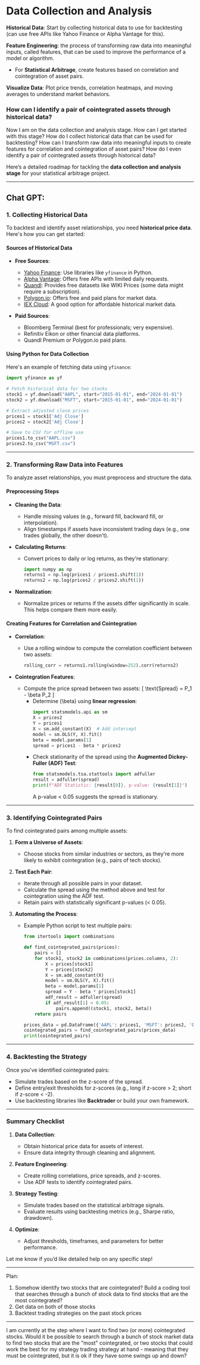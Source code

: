 # **Data Collection and Analysis** #
**Historical Data**: Start by collecting historical data to use for backtesting (can use free APIs like Yahoo Finance or Alpha Vantage for this).

**Feature Engineering**: the process of transforming raw data into meaningful inputs, called features, that can be used to improve the performance of a model or algorithm.
- For **Statistical Arbitrage**, create features based on correlation and cointegration of asset pairs.

**Visualize Data**: Plot price trends, correlation heatmaps, and moving averages to understand market behaviors.



### **How can I identify a pair of cointegrated assets through historical data?** ###

Now I am on the data collection and analysis stage. How can I get started with this stage? How do I collect historical data that can be used for backtesting? How can I transform raw data into meaningful inputs to create features for correlation and cointegration of asset pairs? How do I even identify a pair of cointegrated assets through historical data?


 Here’s a detailed roadmap for tackling the **data collection and analysis stage** for your statistical arbitrage project.

---

## Chat GPT: ##

### **1. Collecting Historical Data**
To backtest and identify asset relationships, you need **historical price data**. Here's how you can get started:

#### **Sources of Historical Data**
- **Free Sources**:
  - [Yahoo Finance](https://finance.yahoo.com): Use libraries like `yfinance` in Python.
  - [Alpha Vantage](https://www.alphavantage.co): Offers free APIs with limited daily requests.
  - [Quandl](https://www.quandl.com): Provides free datasets like WIKI Prices (some data might require a subscription).
  - [Polygon.io](https://polygon.io): Offers free and paid plans for market data.
  - [IEX Cloud](https://iexcloud.io): A good option for affordable historical market data.
  
- **Paid Sources**:
  - Bloomberg Terminal (best for professionals; very expensive).
  - Refinitiv Eikon or other financial data platforms.
  - Quandl Premium or Polygon.io paid plans.

#### **Using Python for Data Collection**
Here's an example of fetching data using `yfinance`:
```python
import yfinance as yf

# Fetch historical data for two stocks
stock1 = yf.download("AAPL", start="2015-01-01", end="2024-01-01")
stock2 = yf.download("MSFT", start="2015-01-01", end="2024-01-01")

# Extract adjusted close prices
prices1 = stock1['Adj Close']
prices2 = stock2['Adj Close']

# Save to CSV for offline use
prices1.to_csv("AAPL.csv")
prices2.to_csv("MSFT.csv")
```

---

### **2. Transforming Raw Data into Features**
To analyze asset relationships, you must preprocess and structure the data.

#### **Preprocessing Steps**
- **Cleaning the Data**:
  - Handle missing values (e.g., forward fill, backward fill, or interpolation).
  - Align timestamps if assets have inconsistent trading days (e.g., one trades globally, the other doesn't).
  
- **Calculating Returns**:
  - Convert prices to daily or log returns, as they're stationary:
    ```python
    import numpy as np
    returns1 = np.log(prices1 / prices1.shift(1))
    returns2 = np.log(prices2 / prices2.shift(1))
    ```

- **Normalization**:
  - Normalize prices or returns if the assets differ significantly in scale. This helps compare them more easily.

#### **Creating Features for Correlation and Cointegration**
- **Correlation**:
  - Use a rolling window to compute the correlation coefficient between two assets:
    ```python
    rolling_corr = returns1.rolling(window=252).corr(returns2)
    ```

- **Cointegration Features**:
  - Compute the price spread between two assets:
    \[
    \text{Spread} = P_1 - \beta P_2
    \]
    - Determine \(\beta\) using **linear regression**:
      ```python
      import statsmodels.api as sm
      X = prices2
      Y = prices1
      X = sm.add_constant(X)  # Add intercept
      model = sm.OLS(Y, X).fit()
      beta = model.params[1]
      spread = prices1 - beta * prices2
      ```
    - Check stationarity of the spread using the **Augmented Dickey-Fuller (ADF) Test**:
      ```python
      from statsmodels.tsa.stattools import adfuller
      result = adfuller(spread)
      print(f"ADF Statistic: {result[0]}, p-value: {result[1]}")
      ```
      A p-value < 0.05 suggests the spread is stationary.

---

### **3. Identifying Cointegrated Pairs**
To find cointegrated pairs among multiple assets:
1. **Form a Universe of Assets**:
   - Choose stocks from similar industries or sectors, as they're more likely to exhibit cointegration (e.g., pairs of tech stocks).

2. **Test Each Pair**:
   - Iterate through all possible pairs in your dataset.
   - Calculate the spread using the method above and test for cointegration using the ADF test.
   - Retain pairs with statistically significant p-values (< 0.05).

3. **Automating the Process**:
   - Example Python script to test multiple pairs:
     ```python
     from itertools import combinations

     def find_cointegrated_pairs(prices):
         pairs = []
         for stock1, stock2 in combinations(prices.columns, 2):
             X = prices[stock1]
             Y = prices[stock2]
             X = sm.add_constant(X)
             model = sm.OLS(Y, X).fit()
             beta = model.params[1]
             spread = Y - beta * prices[stock1]
             adf_result = adfuller(spread)
             if adf_result[1] < 0.05:
                 pairs.append((stock1, stock2, beta))
         return pairs

     prices_data = pd.DataFrame({'AAPL': prices1, 'MSFT': prices2, 'GOOG': prices3})
     cointegrated_pairs = find_cointegrated_pairs(prices_data)
     print(cointegrated_pairs)
     ```

---

### **4. Backtesting the Strategy**
Once you've identified cointegrated pairs:
- Simulate trades based on the z-score of the spread.
- Define entry/exit thresholds for z-scores (e.g., long if z-score > 2; short if z-score < -2).
- Use backtesting libraries like **Backtrader** or build your own framework.

---

### Summary Checklist
1. **Data Collection**:
   - Obtain historical price data for assets of interest.
   - Ensure data integrity through cleaning and alignment.

2. **Feature Engineering**:
   - Create rolling correlations, price spreads, and z-scores.
   - Use ADF tests to identify cointegrated pairs.

3. **Strategy Testing**:
   - Simulate trades based on the statistical arbitrage signals.
   - Evaluate results using backtesting metrics (e.g., Sharpe ratio, drawdown).

4. **Optimize**:
   - Adjust thresholds, timeframes, and parameters for better performance.

Let me know if you’d like detailed help on any specific step!

---

Plan:

1. Somehow identify two stocks that are cointegrated? Build a coding tool that searches through a bunch of stock data to find stocks that are the most cointegrated?
2. Get data on both of those stocks
3. Backtest trading strategies on the past stock prices

---

I am currently at the step where I want to find two (or more) cointegrated stocks. Would it be possible to search through a bunch of stock market data to find two stocks that are the "most" cointegrated, or two stocks that could work the best for my strategy trading strategy at hand - meaning that they must be cointegrated, but it is ok if they have some swings up and down?